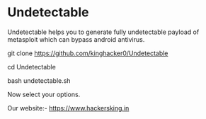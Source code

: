 # Undetectable
Undetectable helps you to generate fully undetectable payload of metasploit which can bypass android antivirus.

git clone https://github.com/kinghacker0/Undetectable

cd Undetectable

bash undetectable.sh

Now select your options.

Our website:- https://www.hackersking.in
